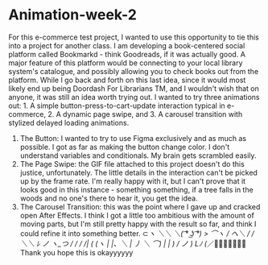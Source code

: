 # Animation-week-2

For this e-commerce test project, I wanted to use this opportunity to tie this into a project for another class. I am developing a book-centered social platform called Bookmarkd - think Goodreads, if it was actually good. A major feature of this platform would be connecting to your local library system's catalogue, and possibly allowing you to check books out from the platform. While I go back and forth on this last idea, since it would most likely end up being Doordash For Librarians TM, and I wouldn't wish that on anyone, it was still an idea worth trying out. 
I wanted to try three animations out: 1. A simple button-press-to-cart-update interaction typical in e-commerce, 2. A dynamic page swipe, and 3. A carousel transition with stylized delayed loading animations. 
1. The Button: I wanted to try to use Figma exclusively and as much as possible. I got as far as making the button change color. I don't understand variables and conditionals. My brain gets scrambled easily.
2. The Page Swipe: the GIF file attached to this project doesn't do this justice, unfortunately. The little details in the interaction can't be picked up by the frame rate. I'm really happy with it, but I can't prove that it looks good in this instance - something something, if a tree falls in the woods and no one's there to hear it, you get the idea.
3. The Carousel Transition: this was the point where I gave up and cracked open After Effects. I think I got a little too ambitious with the amount of moving parts, but I'm still pretty happy with the result so far, and think I could refine it into something better.
⊂_ヽ
     ＼＼
         ＼( ͡° ͜ʖ ͡°)
              >    ⌒ヽ
            /      へ＼
         /        /    ＼＼
         ﾚ    ノ         ヽ_つ
        /    /
     /    /|
    (    (ヽ
    |    |、＼
    | 丿 ＼ ⌒)
    | |        ) /
ノ )        Lﾉ
(_／💃🏻💃🏻🕺🕺🕺
Thank you hope this is okayyyyyy
